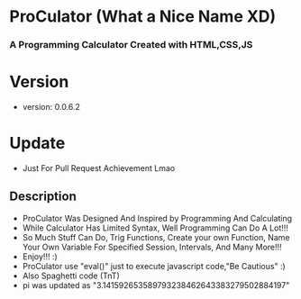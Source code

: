 # ProCulator (What a Nice Name XD)
### A Programming Calculator Created with HTML,CSS,JS

###
###
###

# Version
- version: 0.0.6.2

# Update
- Just For Pull Request Achievement Lmao

## Description
- ProCulator Was Designed And Inspired by Programming And Calculating
- While Calculator Has Limited Syntax, Well Programming Can Do A Lot!!!
- So Much Stuff Can Do, Trig Functions, Create your own Function, Name Your Own Variable For Specified Session, Intervals, And Many More!!!
- Enjoy!!! :)
- ProCulator use "eval()" just to execute javascript code,"Be Cautious" :)
- Also Spaghetti code (TnT)
- pi was updated as "3.141592653589793238462643383279502884197"
